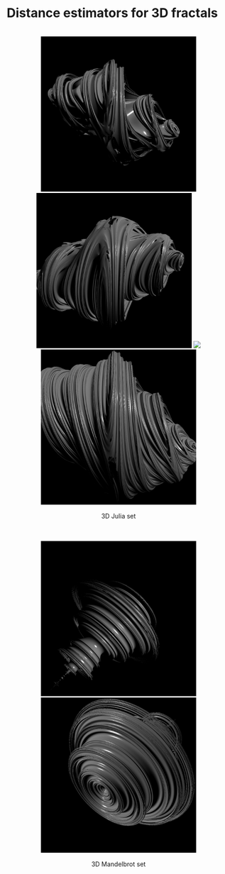 # Distance estimators for 3D fractals

<br>
<div align="center">
<img src="samples/julia3d_1.png" width="350">
<img src="samples/julia3d_2.png" width="350">
<img src="samples.julia3d_3.png" width="350">
<img src="samples/julia3d_4.png" width="350">

<span>3D Julia set</span>
</div>
<br>

<br>
<div align="center">
<img src="samples/mandelbrot3d_1.png" width="350">
<img src="samples/mandelbrot3d_2.png" width="350">

<span>3D Mandelbrot set</span>
</div>
<br>

